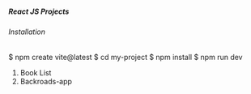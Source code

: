 ##### React JS Projects

###### Installation
$ npm create vite@latest
$ cd my-project
$ npm install
$ npm run dev

1. Book List
2. Backroads-app
